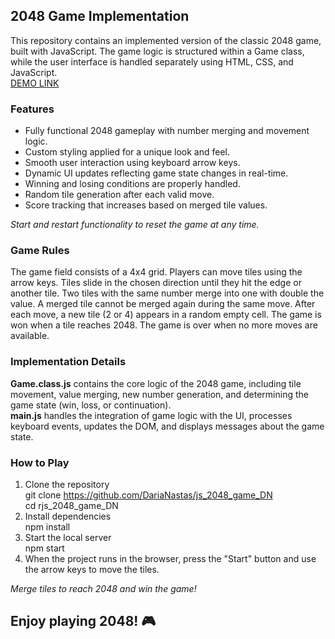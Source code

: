 ## 2048 Game Implementation

This repository contains an implemented version of the classic 2048 game, built with JavaScript. The game logic is structured within a Game class, while the user interface is handled separately using HTML, CSS, and JavaScript.    
[DEMO LINK](https://darianastas.github.io/js_2048_game_DN/)
### Features

- Fully functional 2048 gameplay with number merging and movement logic.
- Custom styling applied for a unique look and feel.
- Smooth user interaction using keyboard arrow keys.
- Dynamic UI updates reflecting game state changes in real-time.
- Winning and losing conditions are properly handled.
- Random tile generation after each valid move.
- Score tracking that increases based on merged tile values.

*Start and restart functionality to reset the game at any time.*

### Game Rules

The game field consists of a 4x4 grid. Players can move tiles using the arrow keys. Tiles slide in the chosen direction until they hit the edge or another tile. Two tiles with the same number merge into one with double the value. A merged tile cannot be merged again during the same move. After each move, a new tile (2 or 4) appears in a random empty cell. The game is won when a tile reaches 2048. The game is over when no more moves are available. 

### Implementation Details

**Game.class.js** contains the core logic of the 2048 game, including tile movement, value merging, new number generation, and determining the game state (win, loss, or continuation).   
**main.js** handles the integration of game logic with the UI, processes keyboard events, updates the DOM, and displays messages about the game state.

### How to Play

1. Clone the repository   
git clone https://github.com/DariaNastas/js_2048_game_DN   
cd rjs_2048_game_DN    
1. Install dependencies   
npm install   
1. Start the local server   
npm start   
1. When the project runs in the browser, press the "Start" button and use the arrow keys to move the tiles.   

*Merge tiles to reach 2048 and win the game!*


## Enjoy playing 2048! 🎮
